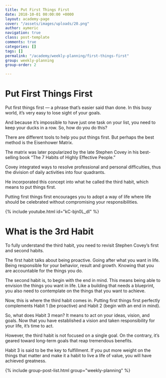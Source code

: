 ```yaml
---
title: Put First Things First
date: 2018-10-01 00:00:00 +0000
layout: academy-page
cover: "/assets/images/uploads/20.png"
author: aymeric
navigation: true
class: post-template
comments: true
categories: []
tags: []
permalink: "/academy/weekly-planning/first-things-first"
group: weekly-planning
group-order: 2

---
```

# Put First Things First

Put first things first ­— a phrase that’s easier said than done. In this busy world, it’s very easy to lose sight of your goals. 

And because it’s impossible to have just one task on your list, you need to keep your ducks in a row. So, how do you do this?

There are different tools to help you put things first. But perhaps the best method is the Eisenhower Matrix. 

The matrix was later popularized by the late Stephen Covey in his best-selling book “The 7 Habits of Highly Effective People.” 

Covey integrated ways to resolve professional and personal difficulties, thus the division of daily activities into four quadrants.

He incorporated this concept into what he called the third habit, which means to put things first. 

Putting first things first encourages you to adopt a way of life where life should be celebrated without compromising your responsibilities.

{% include youtube.html id="kC-bjn0L_dI" %}

# What is the 3rd Habit

To fully understand the third habit, you need to revisit Stephen Covey’s first and second habits. 

The first habit talks about being proactive. Going after what you want in life. Being responsible for your behavior, result and growth. Knowing that you are accountable for the things you do.

The second habit is, to begin with the end in mind. This means being able to envision the things you want in life. Like a building that needs a blueprint, you also need to contemplate on the things that you want to achieve.

Now, this is where the third habit comes in. Putting first things first perfectly complements Habit 1 (be proactive) and Habit 2 (begin with an end in mind).

So, what does Habit 3 mean? It means to act on your ideas, vision, and goals. Now that you have established a vision and taken responsibility for your life, it’s time to act.

However, the third habit is not focused on a single goal. On the contrary, it’s geared toward long-term goals that reap tremendous benefits.

Habit 3 is said to be the key to fulfillment. If you put more weight on the things that matter and make it a habit to live a life of value, you will have achieved greatness.

<div class='post-feed'> {% include group-post-list.html group="weekly-planning" %} </div>